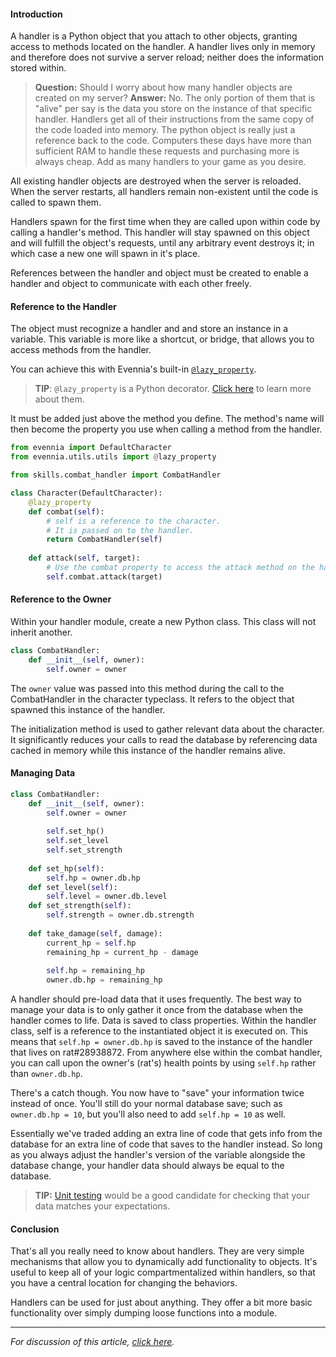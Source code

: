 #### Introduction
A handler is a Python object that you attach to other objects, granting access to methods located on the handler. A handler lives only in memory and therefore does not survive a server reload; neither does the information stored within.

> **Question:** Should I worry about how many handler objects are created on my server?
> **Answer:** No. The only portion of them that is "alive" per say is the data you store on the instance of that specific handler. Handlers get all of their instructions from the same copy of the code loaded into memory. The python object is really just a reference back to the code. Computers these days have more than sufficient RAM to handle these requests and purchasing more is always cheap. Add as many handlers to your game as you desire.

All existing handler objects are destroyed when the server is reloaded. When the server restarts, all handlers remain non-existent until the code is called to spawn them. 

Handlers spawn for the first time when they are called upon within code by calling a handler's method. This handler will stay spawned on this object and will fulfill the object's requests, until any arbitrary event destroys it; in which case a new one will spawn in it's place.

References between the handler and object must be created to enable a handler and object to communicate with each other freely. 

#### Reference to the Handler
The object must recognize a handler and and store an instance in a variable. This variable is more like a shortcut, or bridge, that allows you to access methods from the handler.

You can achieve this with Evennia's built-in [`@lazy_property`](https://github.com/evennia/evennia/blob/master/evennia/utils/utils.py#L1732). 

> **TIP**: `@lazy_property` is a Python decorator. [Click here](https://realpython.com/primer-on-python-decorators/) to learn more about them.

It must be added just above the method you define. The method's name will then become the property you use when calling a method from the handler.

```python
from evennia import DefaultCharacter
from evennia.utils.utils import @lazy_property

from skills.combat_handler import CombatHandler

class Character(DefaultCharacter):
	@lazy_property
	def combat(self):
		# self is a reference to the character.
		# It is passed on to the handler.
		return CombatHandler(self) 
		
	def attack(self, target):
		# Use the combat property to access the attack method on the handler.
		self.combat.attack(target)
```

#### Reference to the Owner
Within your handler module, create a new Python class. This class will not inherit another.

```python
class CombatHandler:
	def __init__(self, owner):
		self.owner = owner
```

The `owner` value was passed into this method during the call to the CombatHandler in the character typeclass. It refers to the object that spawned this instance of the handler.

The initialization method is used to gather relevant data about the character. It significantly reduces your calls to read the database by referencing data cached in memory while this instance of the handler remains alive.

#### Managing Data
```python
class CombatHandler:
	def __init__(self, owner):
		self.owner = owner
		
		self.set_hp()
		self.set_level
		self.set_strength
		
	def set_hp(self):
		self.hp = owner.db.hp
	def set_level(self):
		self.level = owner.db.level
	def set_strength(self):
		self.strength = owner.db.strength
		
	def take_damage(self, damage):
		current_hp = self.hp
		remaining_hp = current_hp - damage
		
		self.hp = remaining_hp
		owner.db.hp = remaining_hp
```

A handler should pre-load data that it uses frequently. The best way to manage your data is to only gather it once from the database when the handler comes to life. Data is saved to class properties. Within the handler class, self is a reference to the instantiated object it is executed on. This means that `self.hp = owner.db.hp` is saved to the instance of the handler that lives on rat#28938872. From anywhere else within the combat handler, you can call upon the owner's (rat's) health points by using `self.hp` rather than `owner.db.hp`.

There's a catch though. You now have to "save" your information twice instead of once. You'll still do your normal database save; such as `owner.db.hp = 10`, but you'll also need to add `self.hp = 10` as well.

Essentially we've traded adding an extra line of code that gets info from the database for an extra line of code that saves to the handler instead. So long as you always adjust the handler's version of the variable alongside the database change, your handler data should always be equal to the database. 

> **TIP:** [Unit testing](https://www.evennia.com/docs/latest/Unit-Testing.html) would be a good candidate for checking that your data matches your expectations.

#### Conclusion
That's all you really need to know about handlers. They are very simple mechanisms that allow you to dynamically add functionality to objects. It's useful to keep all of your logic compartmentalized within handlers, so that you have a central location for changing the behaviors. 

Handlers can be used for just about anything. They offer a bit more basic functionality over simply dumping loose functions into a module.

***

*For discussion of this article, [click here](https://github.com/kovitikus/hecate/issues/33).*